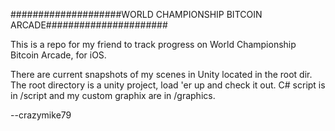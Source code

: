 ####################WORLD CHAMPIONSHIP BITCOIN ARCADE######################

This is a repo for my friend to track progress on World Championship Bitcoin Arcade, for iOS.

There are current snapshots of my scenes in Unity located in the root dir.
The root directory is a unity project, load 'er up and check it out.
C# script is in /script and my custom graphix are in /graphics.

--crazymike79
